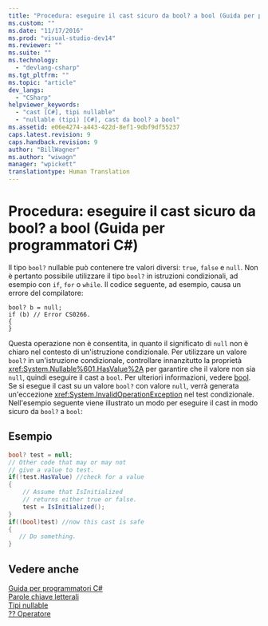 ```yaml
---
title: "Procedura: eseguire il cast sicuro da bool? a bool (Guida per programmatori C#) | Microsoft Docs"
ms.custom: ""
ms.date: "11/17/2016"
ms.prod: "visual-studio-dev14"
ms.reviewer: ""
ms.suite: ""
ms.technology: 
  - "devlang-csharp"
ms.tgt_pltfrm: ""
ms.topic: "article"
dev_langs: 
  - "CSharp"
helpviewer_keywords: 
  - "cast [C#], tipi nullable"
  - "nullable (tipi) [C#], cast da bool? a bool"
ms.assetid: e06e4274-a443-422d-8ef1-9dbf9df55237
caps.latest.revision: 9
caps.handback.revision: 9
author: "BillWagner"
ms.author: "wiwagn"
manager: "wpickett"
translationtype: Human Translation
---
```

# Procedura: eseguire il cast sicuro da bool? a bool (Guida per programmatori C#)
Il tipo `bool?` nullable può contenere tre valori diversi: `true`, `false` e `null`.  Non è pertanto possibile utilizzare il tipo `bool?` in istruzioni condizionali, ad esempio con `if`, `for` o `while`.  Il codice seguente, ad esempio, causa un errore del compilatore:  
  
```  
bool? b = null;  
if (b) // Error CS0266.  
{  
}  
```  
  
 Questa operazione non è consentita, in quanto il significato di `null` non è chiaro nel contesto di un'istruzione condizionale.  Per utilizzare un valore `bool?` in un'istruzione condizionale, controllare innanzitutto la proprietà <xref:System.Nullable%601.HasValue%2A> per garantire che il valore non sia `null`, quindi eseguire il cast a `bool`.  Per ulteriori informazioni, vedere [bool](../../../csharp/language-reference/keywords/bool.md).  Se si esegue il cast su un valore `bool?` con valore `null`, verrà generata un'eccezione <xref:System.InvalidOperationException> nel test condizionale.  Nell'esempio seguente viene illustrato un modo per eseguire il cast in modo sicuro da `bool?` a `bool`:  
  
## Esempio  
  
```c#  
bool? test = null;  
// Other code that may or may not  
// give a value to test.  
if(!test.HasValue) //check for a value  
{  
    // Assume that IsInitialized  
    // returns either true or false.  
    test = IsInitialized();  
}  
if((bool)test) //now this cast is safe  
{  
   // Do something.  
}  
```  
  
## Vedere anche  
 [Guida per programmatori C\#](../../../csharp/programming-guide/index.md)   
 [Parole chiave letterali](../../../csharp/language-reference/keywords/literal-keywords.md)   
 [Tipi nullable](../../../csharp/programming-guide/nullable-types/index.md)   
 [?? Operatore](../../../csharp/language-reference/operators/null-conditional-operator.md)